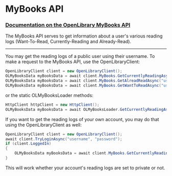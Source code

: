 ﻿# MyBooks API 
### [Documentation on the OpenLibrary MyBooks API](https://openlibrary.org/dev/docs/api/mybooks)

The MyBooks API serves to get information about a user's various reading logs (Want-To-Read, Currently-Reading and Already-Read).
***

You may get the reading logs of a public user using their username.
To make a request to the MyBooks API, use the OpenLibraryClient:
```csharp
OpenLibraryClient client = new OpenLibraryClient();
OLMyBooksData myBooksData = await client.MyBooks.GetCurrentlyReadingAsync("username-here");
OLMyBooksData myBooksData = await client.MyBooks.GetAlreadReadAsync("username-here");
OLMyBooksData myBooksData = await client.MyBooks.GetWantToReadAsync("username-here");
```

or the static OLMyBooksLoader methods:
```csharp
HttpClient httpClient = new HttpClient();
OLMyBooksData myBooksData = await OLMyBooksLoader.GetCurrentlyReadingAsync("username-here");
```

If you want to get the reading logs of your own account, you may do that using the OpenLibraryClient as well:
```csharp
OpenLibraryClient client = new OpenLibraryClient();
await client.TryLoginAsync("username", "password");
if (client.LoggedIn)
{
    OLMyBooksData myBooksData = await client.MyBooks.GetCurrentlyReadingAsync();
}
```
This will work whether your account's reading logs are set to private or not.
